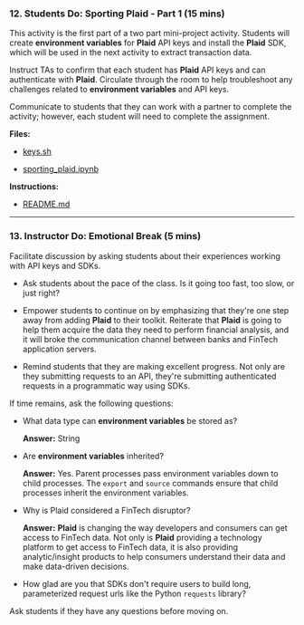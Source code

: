 ### 12. Students Do: Sporting Plaid - Part 1 (15 mins)

This activity is the first part of a two part mini-project activity. Students will create **environment variables** for **Plaid** API keys and install the **Plaid** SDK, which will be used in the next activity to extract transaction data.

Instruct TAs to confirm that each student has **Plaid** API keys and can authenticate with **Plaid**. Circulate through the room to help troubleshoot any challenges related to **environment variables** and API keys.

Communicate to students that they can work with a partner to complete the activity; however, each student will need to complete the assignment.

**Files:**

* [keys.sh](Activities/13-Stu_Sporting_Plaid_Pt_1/Unsolved/Core/key.sh)

* [sporting_plaid.ipynb](Activities/13-Stu_Sporting_Plaid_Pt_1/Unsolved/Core/sporting_plaid.ipynb)

**Instructions:**

* [README.md](Activities/13-Stu_Sporting_Plaid_Pt_1/README.md)

- - -

### 13. Instructor Do: Emotional Break (5 mins)

Facilitate discussion by asking students about their experiences working with API keys and SDKs.

* Ask students about the pace of the class. Is it going too fast, too slow, or just right?

* Empower students to continue on by emphasizing that they're one step away from adding **Plaid** to their toolkit. Reiterate that **Plaid** is going to help them acquire the data they need to perform financial analysis, and it will broke the communication channel between banks and FinTech application servers.

* Remind students that they are making excellent progress. Not only are they submitting requests to an API, they're submitting authenticated requests in a programmatic way using SDKs.

If time remains, ask the following questions:

* What data type can **environment variables** be stored as?

  **Answer:** String

* Are **environment variables** inherited?

  **Answer:** Yes. Parent processes pass environment variables down to child processes. The `export` and `source` commands ensure that child processes inherit the environment variables.

* Why is Plaid considered a FinTech disruptor?

  **Answer:** **Plaid** is changing the way developers and consumers can get access to FinTech data. Not only is **Plaid** providing a technology platform to get access to FinTech data, it is also providing analytic/insight products to help consumers understand their data and make data-driven decisions.

* How glad are you that SDKs don't require users to build long, parameterized request urls like the Python `requests` library?

Ask students if they have any questions before moving on.
